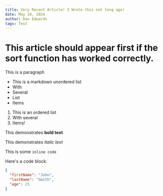```yaml
---
title: Very Recent Article! I Wrote this not long ago!
date: May 10, 2024
author: Dan Edwards
tags: Test
---
```


# This article should appear first if the sort function has worked correctly.

This is a paragraph

- This is a markdown unordered list
- With
- Several
- List
- Items

1. This is an ordered list
2. With several
3. Items!

This demonstrates **bold text**

This demonstrates _italic text_

This is some `inline code`

Here's a code block:

```JSON
{
  "firstName": "John",
  "lastName": "Smith",
  "age": 25
}
```
